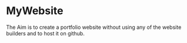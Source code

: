 # MyWebsite
 The Aim is to create a portfolio website without using any of the website builders and to host it on github.
